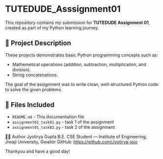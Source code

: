 # TUTEDUDE_Asssignment01

This repository contains my submission for **TUTEDUDE Assignment 01**, created as part of my Python learning journey.

## 📝 Project Description
These projects demonstrates basic Python programming concepts such as:
- Mathemetical operations (addition, subtraction, multiplication, and division).
- String concatenations.

The goal of the assignment was to write clean, well-structured Python code to solve the given problems.

## 📂 Files Included
- `README.md` - This documentation file
- `assignment01_task01.py` - task 1 of the assignment
- `assignment01_task02.py` - task 2 of the assignment

👨‍💻 Author
Jyotirya Gupta
B.E. CSE Student — Institute of Engineering, Jiwaji University, Gwalior
GitHub: https://github.com/Jyotirya-jojo

Thankyou and have a good day!
